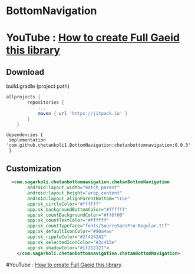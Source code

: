 # BottomNavigation

# YouTube : [How to create Full Gaeid this library](https://youtu.be/UsQ-A29A07w)

## Download  
build.gradle (project path)  
```groovy  
allprojects {
		repositories {
			...
			maven { url 'https://jitpack.io' }
		}
	}
```   
```
dependencies {  
 implementation 'com.github.chetankoli1.BottomNavigation:chetanbottomnavigation:0.0.3'
 }  
``` 
## Customization  
```xml  
  <com.sagarkoli.chetanbottomnavigation.chetanBottomNavigation
        android:layout_width="match_parent"
        android:layout_height="wrap_content"
        android:layout_alignParentBottom="true"
        app:sk_circleColor="#ffffff"
        app:sk_backgroundBottomColor="#ffffff"
        app:sk_countBackgroundColor="#ff6f00"
        app:sk_countTextColor="#ffffff"
        app:sk_countTypeface="fonts/SourceSansPro-Regular.ttf"
        app:sk_defaultIconColor="#90a4ae"
        app:sk_rippleColor="#2f424242"
        app:sk_selectedIconColor="#3c415e"
        app:sk_shadowColor="#1f212121">
    </com.sagarkoli.chetanbottomnavigation.chetanBottomNavigation>
```  
#YouTube : [How to create Full Gaeid this library](https://youtu.be/UsQ-A29A07w)
